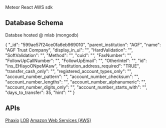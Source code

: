 Meteor
React
AWS sdk

## Database Schema
Databse hosted @ mlab (mongodb)

{
    "_id": "599ae57f24ce0fa6eb969010",
    "parent_institution": "AGF",
    "name": "AGF Trust Company",
    "display_in_ui": "",
    "HardValidation": "",
    "SoftValidation": "",
    "Method": "",
    "cuid": "",
    "FaxNumber": "",
    "FollowUpCallNumber": "",
    "FollowUpEmail": "",
    "OtherIntel": "",
    "id": "ins_EHIayoONpeMAsw",
    "institution_address_required": "TRUE",
    "transfer_cash_only": "",
    "registered_account_types_only": "",
    "account_number_pattern": "",
    "account_number_checksum": "",
    "account_number_lengths": "",
    "account_number_alphanumeric": "",
    "account_number_digits_only": "",
    "account_number_starts_with": "",
    "days_to_transfer": 35,
    "hint": ""
}

## APIs
[Phaxio](http://www.phaxio.com)
[LOB](https://www.lob.com)
[Amazon Web Services (AWS)](https://aws.amazon.com)